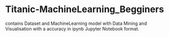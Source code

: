 # Titanic-MachineLearning_Begginers
contains Dataset and  MachineLearning model with Data Mining and Visualisation with a accuracy in ipynb Jupyter Notebook format.
